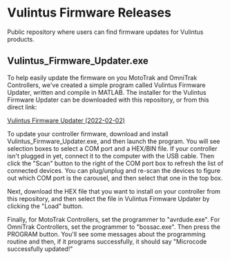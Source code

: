 # Vulintus Firmware Releases
Public repository where users can find firmware updates for Vulintus products.

## Vulintus_Firmware_Updater.exe
To help easily update the firmware on you MotoTrak and OmniTrak Controllers, we've created a simple program called Vulintus Firmware Updater, written and compile in MATLAB. The installer for the Vulintus Firmware Updater can be downloaded with this repository, or from this direct link:

[Vulintus Firmware Updater (2022-02-02)](https://github.com/Vulintus/Vulintus_Firmware_Releases/raw/main/Vulintus_Firmware_Updater_Installer_20220222.exe)

To update your controller firmware, download and install Vulintus_Firmware_Updater.exe, and then launch the program. You will see selection boxes to select a COM port and a HEX/BIN file. If your  controller  isn't plugged in yet, connect it to the computer with the USB cable. Then click the "Scan" button to the right of the COM port box to refresh the list of connected devices. You can plug/unplug and re-scan the devices to figure out which COM port is the carousel, and then select that one in the top box.

Next, download the HEX file that you want to install on your controller from this repository, and then select the file in Vulintus Firmware Updater by clicking the "Load" button.

Finally, for MotoTrak Controllers, set the programmer to "avrdude.exe". For OmniTrak Controllers, set the programmer to "bossac.exe". Then press the PROGRAM button. You'll see some messages about the programming routine and then, if it programs successfully, it should say "Microcode successfully updated!"

